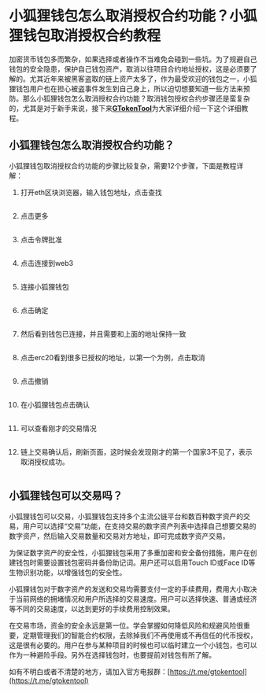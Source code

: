 # 小狐狸钱包怎么取消授权合约功能？小狐狸钱包取消授权合约教程

加密货币钱包多而繁杂，如果选择或者操作不当难免会碰到一些坑。为了规避自己钱包的安全隐患，保护自己钱包资产，取消以往项目合约地址授权，这是必须要了解的。尤其近年来被黑客盗取的链上资产太多了，作为最受欢迎的钱包之一，小狐狸钱包用户也在担心被盗事件发生到自己身上，所以迫切想要知道一些方法来预防。那么小狐狸钱包怎么取消授权合约功能？取消钱包授权合约步骤还是蛮复杂的，尤其是对于新手来说，接下来[**GTokenTool**](https://www.gtokentool.com)为大家详细介绍一下这个详细教程。

## 小狐狸钱包怎么取消授权合约功能？

小狐狸钱包取消授权合约功能的步骤比较复杂，需要12个步骤，下面是教程详解：

1. 打开eth区块浏览器，输入钱包地址，点击查找

<figure><img src="../.gitbook/assets/2024052914322732.jpg" alt=""><figcaption></figcaption></figure>

2. 点击更多

<figure><img src="../.gitbook/assets/2024052914322732 (1).jpg" alt=""><figcaption></figcaption></figure>

3. 点击令牌批准

<figure><img src="../.gitbook/assets/2024052914322732 (2).jpg" alt=""><figcaption></figcaption></figure>

4. 点击连接到web3

<figure><img src="../.gitbook/assets/2024052914322732 (3).jpg" alt=""><figcaption></figcaption></figure>

5. 连接小狐狸钱包

<figure><img src="../.gitbook/assets/2024052914322732 (4).jpg" alt=""><figcaption></figcaption></figure>

6. 点击确定

<figure><img src="../.gitbook/assets/2024052914322732 (5).jpg" alt=""><figcaption></figcaption></figure>

7. 然后看到钱包已连接，并且需要和上面的地址保持一致

<figure><img src="../.gitbook/assets/2024052914322732 (6).jpg" alt=""><figcaption></figcaption></figure>

8. 点击erc20看到很多已授权的地址，以第一个为例，点击取消

<figure><img src="../.gitbook/assets/2024052914322732 (7).jpg" alt=""><figcaption></figcaption></figure>

9. 点击撤销

<figure><img src="../.gitbook/assets/2024052914322732 (8).jpg" alt=""><figcaption></figcaption></figure>

10. 在小狐狸钱包点击确认

<figure><img src="../.gitbook/assets/2024052914322732 (9).jpg" alt=""><figcaption></figcaption></figure>

11. 可以查看刚才的交易情况

<figure><img src="../.gitbook/assets/2024052914322732 (10).jpg" alt=""><figcaption></figcaption></figure>

12. 链上交易确认后，刷新页面，这时候会发现刚才的第一个国家3不见了，表示取消授权成功。

<figure><img src="../.gitbook/assets/2024052914322732 (11).jpg" alt=""><figcaption></figcaption></figure>

## 小狐狸钱包可以交易吗？

小狐狸钱包可以交易，小狐狸钱包支持多个主流公链平台和数百种数字资产的交易，用户可以选择“交易”功能，在支持交易的数字资产列表中选择自己想要交易的数字资产，然后输入交易数量和交易对方地址，即可完成数字资产交易。

为保证数字资产的安全性，小狐狸钱包采用了多重加密和安全备份措施，用户在创建钱包时需要设置钱包密码并备份助记词。用户还可以启用Touch ID或Face ID等生物识别功能，以增强钱包的安全性。

小狐狸钱包对于数字资产的发送和交易均需要支付一定的手续费用，费用大小取决于当前网络的拥堵情况和用户所选择的交易速度。用户可以选择快速、普通或经济等不同的交易速度，以达到更好的手续费用控制效果。

在交易市场，资金的安全永远是第一位。学会掌握如何降低风险和规避风险很重要，定期管理我们的智能合约权限，去除掉我们不再使用或不再信任的代币授权，这是很有必要的。用户在参与某种项目的时候也可以临时建立一个小钱包，也可以作为一种避险手段。另外在选择钱包时，也要提前对钱包有所了解。

如有不明白或者不清楚的地方，请加入官方电报群：[https://t.me/gtokentool](https://t.me/gtokentool)
